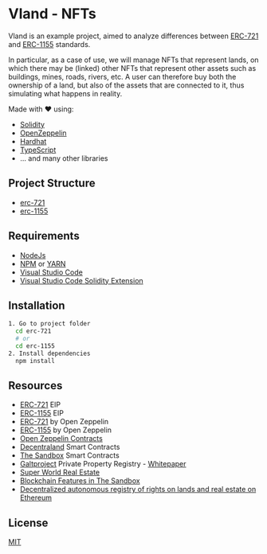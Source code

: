 # Vland - NFTs

Vland is an example project, aimed to analyze differences between [ERC-721](https://eips.ethereum.org/EIPS/eip-721) and [ERC-1155](https://eips.ethereum.org/EIPS/eip-1155) standards.

In particular, as a case of use, we will manage NFTs that represent lands, on which there may be (linked) other NFTs that represent other assets such as buildings, mines, roads, rivers, etc. A user can therefore buy both the ownership of a land, but also of the assets that are connected to it, thus simulating what happens in reality.

Made with ❤️ using:
- [Solidity](https://docs.soliditylang.org/)
- [OpenZeppelin](https://github.com/OpenZeppelin/openzeppelin-contracts)
- [Hardhat](https://hardhat.org/)
- [TypeScript](https://www.typescriptlang.org/)
- ... and many other libraries

## Project Structure
- [erc-721](erc-721)
- [erc-1155](erc-1155)

## Requirements
- [NodeJs](https://nodejs.org/it/)
- [NPM](https://www.npmjs.com/) or [YARN](https://yarnpkg.com/)
- [Visual Studio Code](https://code.visualstudio.com/)
- [Visual Studio Code Solidity Extension](https://marketplace.visualstudio.com/items?itemName=JuanBlanco.solidity)

## Installation

```bash
1. Go to project folder
  cd erc-721 
  # or
  cd erc-1155
2. Install dependencies
  npm install
```

## Resources
- [ERC-721](https://eips.ethereum.org/EIPS/eip-721) EIP
- [ERC-1155](https://eips.ethereum.org/EIPS/eip-1155) EIP
- [ERC-721](https://docs.openzeppelin.com/contracts/erc721) by Open Zeppelin
- [ERC-1155](https://docs.openzeppelin.com/contracts/erc1155) by Open Zeppelin
- [Open Zeppelin Contracts](https://github.com/OpenZeppelin/openzeppelin-contracts)
- [Decentraland](https://github.com/decentraland/land) Smart Contracts
- [The Sandbox](https://github.com/thesandboxgame/sandbox-smart-contracts) Smart Contracts
- [Galtproject](https://github.com/galtproject) Private Property Registry - [Whitepaper](https://github.com/galtproject/galtproject-docs/blob/master/whitepaper/en/Whitepaper.md)
- [Super World Real Estate](https://github.com/maxwoon/superworld_ar_real_estate)
- [Blockchain Features in The Sandbox](https://github.com/thesandboxgame/sandbox-smart-contracts)
- [Decentralized autonomous registry of rights on lands and real estate on Ethereum](https://medium.com/galtproject/decentralized-autonomous-registry-of-rights-on-lands-and-real-estate-on-ethereum-86649041fac)
## License

[MIT](https://choosealicense.com/licenses/mit/)